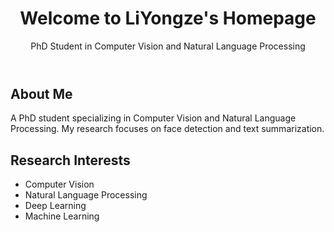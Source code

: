 <!DOCTYPE html>
<html lang="en">
<head>
    <meta charset="UTF-8">
    <meta name="viewport" content="width=device-width, initial-scale=1.0">
    <title>Yongze Li - CV and NLP Research</title>
</head>
<body>
    <header>
        <h1>Welcome to LiYongze's Homepage</h1>
        <p>PhD Student in Computer Vision and Natural Language Processing</p>
    </header>
    <section>
        <h2>About Me</h2>
        <p>A PhD student specializing in Computer Vision and Natural Language Processing. My research focuses on face detection and text summarization.</p>
    </section>
    <section>
        <h2>Research Interests</h2>
        <ul>
            <li>Computer Vision</li>
            <li>Natural Language Processing</li>
            <li>Deep Learning</li>
            <li>Machine Learning</li>
        </ul>
    </section>
</body>
</html>
